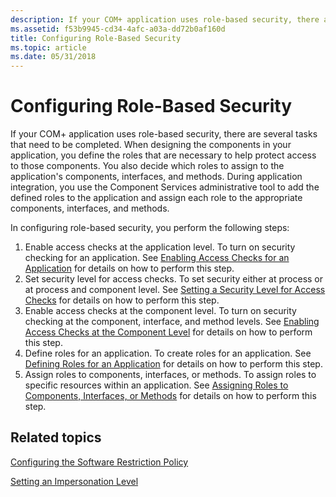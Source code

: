 ```yaml
---
description: If your COM+ application uses role-based security, there are several tasks that need to be completed.
ms.assetid: f53b9945-cd34-4afc-a03a-dd72b0af160d
title: Configuring Role-Based Security
ms.topic: article
ms.date: 05/31/2018
---
```


# Configuring Role-Based Security

If your COM+ application uses role-based security, there are several tasks that need to be completed. When designing the components in your application, you define the roles that are necessary to help protect access to those components. You also decide which roles to assign to the application's components, interfaces, and methods. During application integration, you use the Component Services administrative tool to add the defined roles to the application and assign each role to the appropriate components, interfaces, and methods.

In configuring role-based security, you perform the following steps:

1.  Enable access checks at the application level. To turn on security checking for an application. See [Enabling Access Checks for an Application](enabling-access-checks-for-an-application.md) for details on how to perform this step.
2.  Set security level for access checks. To set security either at process or at process and component level. See [Setting a Security Level for Access Checks](setting-a-security-level-for-access-checks.md) for details on how to perform this step.
3.  Enable access checks at the component level. To turn on security checking at the component, interface, and method levels. See [Enabling Access Checks at the Component Level](enabling-access-checks-at-the-component-level.md) for details on how to perform this step.
4.  Define roles for an application. To create roles for an application. See [Defining Roles for an Application](defining-roles-for-an-application.md) for details on how to perform this step.
5.  Assign roles to components, interfaces, or methods. To assign roles to specific resources within an application. See [Assigning Roles to Components, Interfaces, or Methods](assigning-roles-to-components--interfaces--or-methods.md) for details on how to perform this step.

## Related topics

<dl> <dt>

[Configuring the Software Restriction Policy](configuring-the-software-restriction-policy.md)
</dt> <dt>

[Setting an Impersonation Level](setting-an-impersonation-level.md)
</dt> </dl>

 

 



